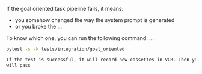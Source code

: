 If the goal oriented task pipeline fails, it means: 
- you somehow changed the way the system prompt is generated 
- or you broke the ...

To know which one, you can run the following command: ...
```bash
pytest -s -k tests/integration/goal_oriented

If the test is successful, it will record new cassettes in VCR. Then you can just push these to your branch and the pipeline
will pass
